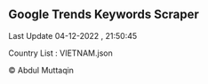 

## Google Trends Keywords Scraper 
 
Last Update 04-12-2022 , 21:50:45

Country List :
VIETNAM.json



© Abdul Muttaqin 
